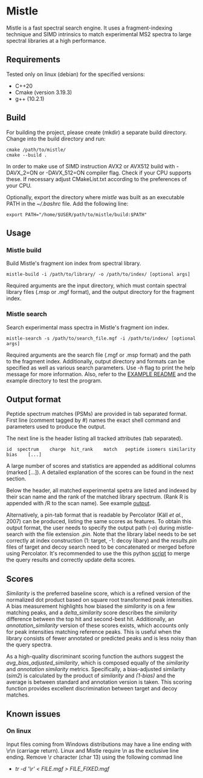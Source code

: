 # Mistle

Mistle is a fast spectral search engine. It uses a fragment-indexing technique and SIMD intrinsics to match experimental MS2 spectra to large spectral libraries at a high performance.

## Requirements
Tested only on linux (debian) for the specified versions:

* C++20
* Cmake (version 3.19.3)
* g++ (10.2.1)

## Build

For building the project, please create (mkdir) a separate build directory. Change into the build directory and run:

    cmake /path/to/mistle/
    cmake --build .
    
In order to make use of SIMD instruction AVX2 or AVX512 build with -DAVX_2=ON or -DAVX_512=ON compiler flag. Check if your CPU supports these. If necessary adjust CMakeList.txt according to the preferences of your CPU.

Optionally, export the directory where *mistle* was built as an executable PATH in the *~/.bashrc* file. Add the following line:
    
    export PATH="/home/$USER/path/to/mistle/build:$PATH"


## Usage

### Mistle build

Build Mistle's fragment ion index from spectral library.

    mistle-build -i /path/to/library/ -o /path/to/index/ [optional args]

Required arguments are the input directory, which must contain spectral library files (.msp or .mgf format), and the output directory for the fragment index. 

### Mistle search

Search experimental mass spectra in Mistle's fragment ion index.


    mistle-search -s /path/to/search_file.mgf -i /path/to/index/ [optional args]

Required arguments are the search file (.mgf or .msp format) and the path to the fragment index. Additionally, output directory and formats can be specified as well as various search parameters. Use *-h* flag to print the help message for more information. Also, refer to the [EXAMPLE README](example/README.md) and the example directory to test the program.

## Output format

Peptide spectrum matches (PSMs) are provided in tab separated format. 
First line (comment tagged by #) names the exact shell command and parameters used to produce the output. 

The next line is the header listing all tracked attributes (tab separated).

    id	spectrum	charge	hit_rank	match	peptide	isomers	similarity	bias    [...]

A large number of scores and statistics are appended as additional columns (marked [...]). A detailed explanation of the scores can be found in the next section.

Below the header, all matched experimental spetra are listed and indexed by their scan name and the rank of the matched library spectrum. (Rank R is appended with /R to the scan name). See example [output](example/example_results_control.csv).

Alternatively, a pin-tab format that is readable by Percolator (Käll *et al.*, 2007) can be produced, listing the same scores as features. To obtain this output format, the user needs to specify the output path (*-o*) during mistle-search with the file extension *.pin*. Note that the library label needs to be set correctly at index construction (1: target, -1: decoy libary) and the *results.pin* files of target and decoy search need to be concatenated or merged before using Percolator. It's recommended to use the this python [script](scripts/merge_pin_output.py) to merge the query results and correctly update delta scores.

## Scores 

*Similarity* is the preferred baseline score, which is a refined version of the normalized dot product based on square root transformed peak intensities. A bias measurement highlights how biased the *similarity* is on a few matching peaks, and a *delta_similarity* score describes the *similarity* difference between the top hit and second-best hit. Additionally, an *annotation_similarity* version of these scores exists, which accounts only for peak intensities matching reference peaks. This is useful when the library consists of fewer annotated or predicted peaks and is less noisy than the query spectra. 

As a high-quality discriminant scoring function the authors suggest the *avg_bias_adjusted_similarity*, which is composed equally of the *similarity* and *annotation similarity* metrics. Specifically, a bias-adjusted similarity (*sim2*) is calculated by the product of *similarity* and *(1-bias)* and the average is between standard and annotation version is taken. This scoring function provides excellent discrimination between target and decoy matches.




## Known issues

### On linux

Input files coming from Windows distributions may have a line ending with \r\n (carriage return). Linux and Mistle require \n as the exclusive line ending.
Remove \r character (char 13) using the following commad line
* *tr -d '\r' < FILE.mgf > FILE_FIXED.mgf*


